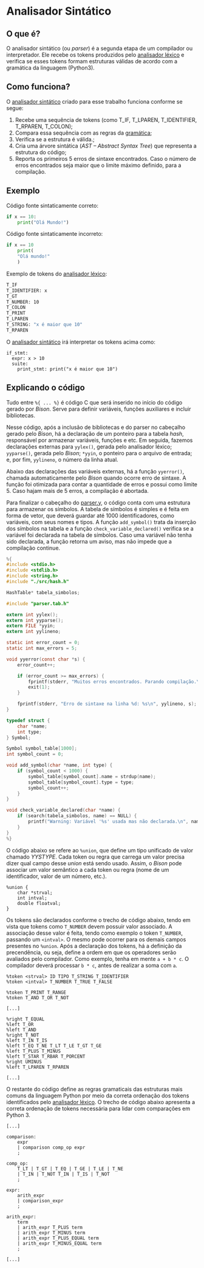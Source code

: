 # Analisador Sintático

## O que é?

O analisador sintático (ou *parser*) é a segunda etapa de um compilador ou interpretador. Ele recebe os tokens produzidos pelo [analisador léxico](../lexer/lexer.l) e verifica se esses tokens formam estruturas válidas de acordo com a gramática da linguagem (Python3).

## Como funciona?

O [analisador sintático](./parser.y) criado para esse trabalho funciona conforme se segue:

1. Recebe uma sequência de tokens (como T_IF, T_LPAREN, T_IDENTIFIER, T_RPAREN, T_COLON);
2. Compara essa sequência com as regras da [gramática](../docs/gramatica.md);
3. Verifica se a estrutura é válida.;
4. Cria uma árvore sintática (*AST – Abstract Syntax Tree*) que representa a estrutura do código;
5. Reporta os primeiros 5 erros de sintaxe encontrados. Caso o número de erros encontrados seja maior que o limite máximo definido, para a compilação.

## Exemplo

Código fonte sintaticamente correto:

```py
if x == 10:
    print("Olá Mundo!")
```

Código fonte sintaticamente incorreto:

```py
if x == 10
    print(
    "Olá mundo!"
    )
```

Exemplo de tokens do [analisador léxico](../lexer/lexer.l):

```bash
T_IF
T_IDENTIFIER: x
T_GT
T_NUMBER: 10
T_COLON
T_PRINT
T_LPAREN
T_STRING: "x é maior que 10"
T_RPAREN
```

O [analisador sintático](./parser.y) irá interpretar os tokens acima como:

```text
if_stmt:
  expr: x > 10
  suite:
    print_stmt: print("x é maior que 10")
```

## Explicando o código

Tudo entre ```%{ ... %}``` é código C que será inserido no início do código gerado por *Bison*. Serve para definir variáveis, funções auxiliares e incluir bibliotecas.

Nesse código, após a inclusão de bibliotecas e do parser no cabeçalho gerado pelo *Bison*, há a declaração de um ponteiro para a tabela *hash*, responsável por armazenar variáveis, funções e etc. Em seguida, fazemos declarações externas para ```yylex()```, gerada pelo analisador léxico; ```yyparse()```, gerada pelo *Bison*; ```*yyin```, o ponteiro para o arquivo de entrada; e, por fim, ```yylineno```, o número da linha atual.

Abaixo das declarações das variáveis externas, há a função ```yyerror()```, chamada automaticamente pelo *Bison* quando ocorre erro de sintaxe. A função foi otimizada para contar a quantidade de erros e possui como limite 5. Caso hajam mais de 5 erros, a compilação é abortada.

Para finalizar o cabeçalho do [parser.y](./parser.y), o código conta com uma estrutura para armazenar os símbolos. A tabela de símbolos é simples e é feita em forma de vetor, que deverá guardar até 1000 identificadores, como variáveis, com seus nomes e tipos. A função ```add_symbol()``` trata da inserção dos símbolos na tabela e a função ```check_variable_declared()``` verifica se a variável foi declarada na tabela de símbolos. Caso uma variável não tenha sido declarada, a função retorna um aviso, mas não impede que a compilação continue.

```c
%{
#include <stdio.h>
#include <stdlib.h>
#include <string.h>
#include "./src/hash.h"

HashTable* tabela_simbolos;

#include "parser.tab.h"

extern int yylex();
extern int yyparse();
extern FILE *yyin;
extern int yylineno;

static int error_count = 0;
static int max_errors = 5;

void yyerror(const char *s) {
    error_count++;

    if (error_count >= max_errors) {
        fprintf(stderr, "Muitos erros encontrados. Parando compilação.\n");
        exit(1);
    }

    fprintf(stderr, "Erro de sintaxe na linha %d: %s\n", yylineno, s);
}

typedef struct {
    char *name;
    int type;
} Symbol;

Symbol symbol_table[1000];
int symbol_count = 0;

void add_symbol(char *name, int type) {
    if (symbol_count < 1000) {
        symbol_table[symbol_count].name = strdup(name);
        symbol_table[symbol_count].type = type;
        symbol_count++;
    }
}

void check_variable_declared(char *name) {
    if (search(tabela_simbolos, name) == NULL) {
        printf("Warning: Variável '%s' usada mas não declarada.\n", name);
    }
}
%}
```

O código abaixo se refere ao ```%union```, que define um tipo unificado de valor chamado *YYSTYPE*. Cada token ou regra que carrega um valor precisa dizer qual campo desse *union* está sendo usado. Assim, o *Bison* pode associar um valor semântico a cada token ou regra (nome de um identificador, valor de um número, etc.).

```parser
%union {
    char *strval;
    int intval;
    double floatval;
}
```

Os tokens são declarados conforme o trecho de código abaixo, tendo em vista que tokens como ```T_NUMBER``` devem possuir valor associado. A associação desse valor é feita, tendo como exemplo o token ```T_NUMBER```, passando um ```<intval>```. O mesmo pode ocorrer para os demais campos presentes no ```%union```. Após a declaração dos tokens, há a definição da precendência, ou seja, define a ordem em que os operadores serão avaliados pelo compilador. Como exemplo, tenha em mente ```a + b * c```. O compilador deverá processar ```b * c```, antes de realizar a soma com ```a```.

```parser
%token <strval> ID TIPO T_STRING T_IDENTIFIER
%token <intval> T_NUMBER T_TRUE T_FALSE

%token T_PRINT T_RANGE
%token T_AND T_OR T_NOT

[...]

%right T_EQUAL
%left T_OR
%left T_AND
%right T_NOT
%left T_IN T_IS
%left T_EQ T_NE T_LT T_LE T_GT T_GE
%left T_PLUS T_MINUS
%left T_STAR T_RBAR T_PORCENT
%right UMINUS
%left T_LPAREN T_RPAREN

[...]
```

O restante do código define as regras gramaticais das estruturas mais comuns da linguagem Python por meio da correta ordenação dos tokens identificados pelo [analisador léxico](../lexer/lexer.l). O trecho de código abaixo apresenta a correta ordenação de tokens necessária para lidar com comparações em Python 3.

```parser
[...]

comparison:
    expr
    | comparison comp_op expr
    ;

comp_op:
    T_LT | T_GT | T_EQ | T_GE | T_LE | T_NE
    | T_IN | T_NOT T_IN | T_IS | T_NOT
    ;

expr:
    arith_expr
    | comparison_expr
    ;

arith_expr:
    term
    | arith_expr T_PLUS term
    | arith_expr T_MINUS term
    | arith_expr T_PLUS_EQUAL term
    | arith_expr T_MINUS_EQUAL term
    ;  

[...]
```